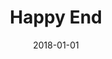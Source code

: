 ---
title: "Happy End"
description: "무럭무럭 자라라 꿘나무"
image: "/images/posts/250702 roka/before.jpg"
category: "(Null)"
date: "2018-01-01"
---